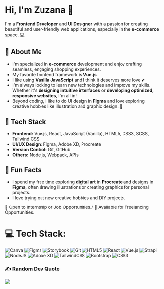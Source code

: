 # Hi, I'm Zuzana 👋

I'm a **Frontend Developer** and **UI Designer** with a passion for creating beautiful and user-friendly web applications, especially in the **e-commerce** space. 💻

## 🚀 About Me
- I'm specialized in **e-commerce** development and enjoy crafting seamless, engaging shopping experiences.
- My favorite frontend framework is **Vue.js**
- I like using **Vanilla JavaScript** and I think it deserves more love 💕
- I'm always looking to learn new technologies and improve my skills. Whether it's **designing intuitive interfaces** or **developing optimized, responsive websites**, I'm all in!
- Beyond coding, I like to do UI design in **Figma** and love exploring creative hobbies like illustration and graphic design. 🎨

## 🔧 Tech Stack
- **Frontend:** Vue.js, React, JavaScript (Vanilla), HTML5, CSS3, SCSS, Tailwind CSS
- **UI/UX Design:** Figma, Adobe XD, Procreate
- **Version Control:** Git, GitHub
- **Others:** Node.js, Webpack, APIs

## 🎨 Fun Facts
- I spend my free time exploring **digital art** in **Procreate** and designs in **Figma**, often drawing illustrations or creating graphics for personal projects.
- I love trying out new creative hobbies and DIY projects.

💼 Open to Internship or Job Opportunities./
🤝 Available for Freelancing Opportunities.


# 💻 Tech Stack:
![Canva](https://img.shields.io/badge/Canva-%2300C4CC.svg?style=for-the-badge&logo=Canva&logoColor=white) ![Figma](https://img.shields.io/badge/figma-%23F24E1E.svg?style=for-the-badge&logo=figma&logoColor=white) ![Storybook](https://img.shields.io/badge/-Storybook-FF4785?style=for-the-badge&logo=storybook&logoColor=white) ![Git](https://img.shields.io/badge/git-%23F05033.svg?style=for-the-badge&logo=git&logoColor=white) ![HTML5](https://img.shields.io/badge/html5-%23E34F26.svg?style=for-the-badge&logo=html5&logoColor=white) ![React](https://img.shields.io/badge/react-%2320232a.svg?style=for-the-badge&logo=react&logoColor=%2361DAFB) ![Vue.js](https://img.shields.io/badge/vue.js-%2335495e.svg?style=for-the-badge&logo=vuedotjs&logoColor=%234FC08D) ![Strapi](https://img.shields.io/badge/strapi-%232E7EEA.svg?style=for-the-badge&logo=strapi&logoColor=white) ![NodeJS](https://img.shields.io/badge/node.js-6DA55F?style=for-the-badge&logo=node.js&logoColor=white) ![Adobe XD](https://img.shields.io/badge/Adobe%20XD-470137?style=for-the-badge&logo=Adobe%20XD&logoColor=#FF61F6) ![TailwindCSS](https://img.shields.io/badge/tailwindcss-%2338B2AC.svg?style=for-the-badge&logo=tailwind-css&logoColor=white) ![Bootstrap](https://img.shields.io/badge/bootstrap-%238511FA.svg?style=for-the-badge&logo=bootstrap&logoColor=white) ![CSS3](https://img.shields.io/badge/css3-%231572B6.svg?style=for-the-badge&logo=css3&logoColor=white)


### ✍️ Random Dev Quote
![](https://quotes-github-readme.vercel.app/api?type=horizontal&theme=radical)

